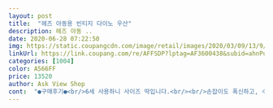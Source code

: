 ```yaml
---
layout: post 
title:  "헤즈 아동용 빈티지 다이노 우산" 
description: 헤즈 아동 ..
date: 2020-06-28 07:22:50 
img: https://static.coupangcdn.com/image/retail/images/2020/03/09/13/9/39529130-1183-4fe3-87a3-453799bcb15e.jpg 
linkUrl: https://link.coupang.com/re/AFFSDP?lptag=AF3600438&subid=ahnPublicAsk&pageKey=1336225658&itemId=2362100864&vendorItemId=70358440862&traceid=V0-113-e8777c1fbb8c4dc7 
categories: [1004] 
color: A566FF 
price: 13520 
author: Ask View Shop 
cont:  "●구매후기●<br/>6세 사용하니 사이즈 딱입니다.<br/><br/>손잡이도 폭신하고, 수동이라서 아이가 천천히 펴고 접을수있네요.<br/><br/>아이들이 너무너무 좋아해요^^<br/>우산 살이 쇠가 아니라서 손 다칠 걱정 없고,<br/>접고 펼때도 쇠를 누르지않아도 되어 아이가 쉽게 사용하네요.<br/><br/>6세 사용하니 사이즈 딱입니다.<br/><br/>손잡이도 폭신하고, 수동이라서 아이가 천천히 펴고 접을수있네요.<br/><br/>아이들이 너무너무 좋아해요^^<br/>우산 살이 쇠가 아니라서 손 다칠 걱정 없고,<br/>접고 펼때도 쇠를 누르지않아도 되어 아이가 쉽게 사용하네요.<br/><br/>" 
---
```

